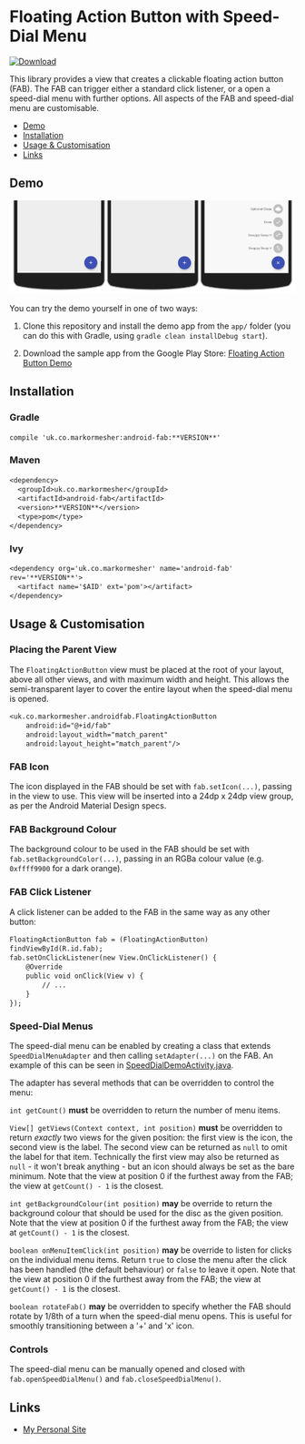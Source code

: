 # Floating Action Button with Speed-Dial Menu

[ ![Download](https://api.bintray.com/packages/markormesher/maven/android-fab/images/download.svg) ](https://bintray.com/markormesher/maven/android-fab/_latestVersion)

This library provides a view that creates a clickable floating action button (FAB). The FAB can trigger either a standard click listener, or a open a speed-dial menu with further options. All aspects of the FAB and speed-dial menu are customisable.

- [Demo](#demo)
- [Installation](#installation)
- [Usage & Customisation](#usage-customisation)
- [Links](#links)



## Demo

![Demonstration of the speed-dial menu](misc/demo.gif)

You can try the demo yourself in one of two ways:

1. Clone this repository and install the demo app from the `app/` folder (you can do this with Gradle, using `gradle clean installDebug start`).

2. Download the sample app from the Google Play Store: [Floating Action Button Demo](https://play.google.com/store/apps/details?id=uk.co.markormesher.androidfab.app)



## Installation

### Gradle

    compile 'uk.co.markormesher:android-fab:**VERSION**'


### Maven

    <dependency>
      <groupId>uk.co.markormesher</groupId>
      <artifactId>android-fab</artifactId>
      <version>**VERSION**</version>
      <type>pom</type>
    </dependency>


### Ivy

    <dependency org='uk.co.markormesher' name='android-fab' rev='**VERSION**'>
      <artifact name='$AID' ext='pom'></artifact>
    </dependency>



## Usage & Customisation

### Placing the Parent View

The `FloatingActionButton` view must be placed at the root of your layout, above all other views, and with maximum width and height. This allows the semi-transparent layer to cover the entire layout when the speed-dial menu is opened.

    <uk.co.markormesher.androidfab.FloatingActionButton
        android:id="@+id/fab"
        android:layout_width="match_parent"
        android:layout_height="match_parent"/>

### FAB Icon

The icon displayed in the FAB should be set with `fab.setIcon(...)`, passing in the view to use. This view will be inserted into a 24dp x 24dp view group, as per the Android Material Design specs.

### FAB Background Colour

The background colour to be used in the FAB should be set with `fab.setBackgroundColor(...)`, passing in an RGBa colour value (e.g. `0xffff9900` for a dark orange).

### FAB Click Listener

A click listener can be added to the FAB in the same way as any other button:

    FloatingActionButton fab = (FloatingActionButton) findViewById(R.id.fab);
    fab.setOnClickListener(new View.OnClickListener() {
        @Override
        public void onClick(View v) {
            // ...
        }
    });

### Speed-Dial Menus

The speed-dial menu can be enabled by creating a class that extends `SpeedDialMenuAdapter` and then calling `setAdapter(...)` on the FAB. An example of this can be seen in [SpeedDialDemoActivity.java](/app/src/main/java/uk/co/markormesher/androidfab/app/SpeedDialDemoActivity.java).

The adapter has several methods that can be overridden to control the menu:

`int getCount()` **must** be overridden to return the number of menu items.

`View[] getViews(Context context, int position)` **must** be overridden to return *exactly* two views for the given position: the first view is the icon, the second view is the label. The second view can be returned as `null` to omit the label for that item. Technically the first view may also be returned as `null` - it won't break anything - but an icon should always be set as the bare minimum. Note that the view at position 0 if the furthest away from the FAB; the view at `getCount() - 1` is the closest.

`int getBackgroundColour(int position)` **may** be override to return the background colour that should be used for the disc as the given position. Note that the view at position 0 if the furthest away from the FAB; the view at `getCount() - 1` is the closest.

`boolean onMenuItemClick(int position)` **may** be override to listen for clicks on the individual menu items. Return `true` to close the menu after the click has been handled (the default behaviour) or `false` to leave it open. Note that the view at position 0 if the furthest away from the FAB; the view at `getCount() - 1` is the closest.

`boolean rotateFab()` **may** be overridden to specify whether the FAB should rotate by 1/8th of a turn when the speed-dial menu opens. This is useful for smoothly transitioning between a '+' and 'x' icon.

### Controls

The speed-dial menu can be manually opened and closed with `fab.openSpeedDialMenu()` and `fab.closeSpeedDialMenu()`.



## Links

* [My Personal Site](http://markormesher.co.uk)
